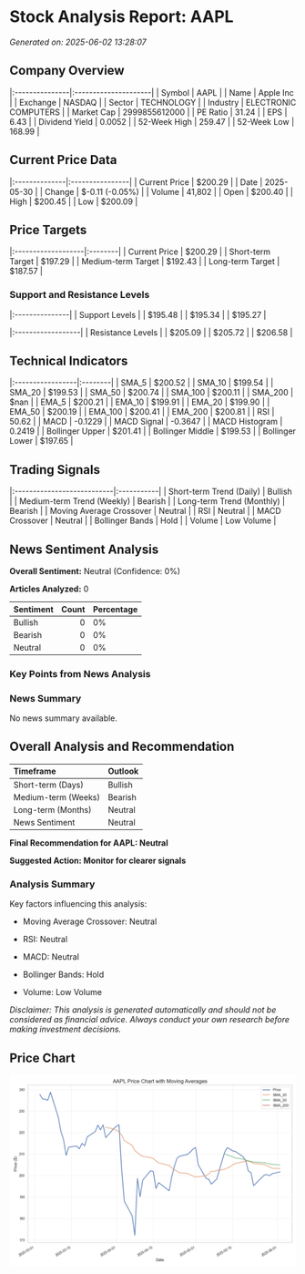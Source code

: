# Stock Analysis Report: AAPL

*Generated on: 2025-06-02 13:28:07*


## Company Overview

|:---------------|:---------------------|
| Symbol         | AAPL                 |
| Name           | Apple Inc            |
| Exchange       | NASDAQ               |
| Sector         | TECHNOLOGY           |
| Industry       | ELECTRONIC COMPUTERS |
| Market Cap     | 2999855612000        |
| PE Ratio       | 31.24                |
| EPS            | 6.43                 |
| Dividend Yield | 0.0052               |
| 52-Week High   | 259.47               |
| 52-Week Low    | 168.99               |


## Current Price Data

|:--------------|:----------------|
| Current Price | $200.29         |
| Date          | 2025-05-30      |
| Change        | $-0.11 (-0.05%) |
| Volume        | 41,802          |
| Open          | $200.40         |
| High          | $200.45         |
| Low           | $200.09         |


## Price Targets

|:-------------------|:--------|
| Current Price      | $200.29 |
| Short-term Target  | $197.29 |
| Medium-term Target | $192.43 |
| Long-term Target   | $187.57 |


### Support and Resistance Levels

|:---------------|
| Support Levels |
| $195.48        |
| $195.34        |
| $195.27        |


|:------------------|
| Resistance Levels |
| $205.09           |
| $205.72           |
| $206.58           |


## Technical Indicators

|:-----------------|:--------|
| SMA_5            | $200.52 |
| SMA_10           | $199.54 |
| SMA_20           | $199.53 |
| SMA_50           | $200.74 |
| SMA_100          | $200.11 |
| SMA_200          | $nan    |
| EMA_5            | $200.21 |
| EMA_10           | $199.91 |
| EMA_20           | $199.90 |
| EMA_50           | $200.19 |
| EMA_100          | $200.41 |
| EMA_200          | $200.81 |
| RSI              | 50.62   |
| MACD             | -0.1229 |
| MACD Signal      | -0.3647 |
| MACD Histogram   | 0.2419  |
| Bollinger Upper  | $201.41 |
| Bollinger Middle | $199.53 |
| Bollinger Lower  | $197.65 |


## Trading Signals

|:---------------------------|:-----------|
| Short-term Trend (Daily)   | Bullish    |
| Medium-term Trend (Weekly) | Bearish    |
| Long-term Trend (Monthly)  | Bearish    |
| Moving Average Crossover   | Neutral    |
| RSI                        | Neutral    |
| MACD Crossover             | Neutral    |
| Bollinger Bands            | Hold       |
| Volume                     | Low Volume |


## News Sentiment Analysis

**Overall Sentiment:** Neutral (Confidence: 0%)

**Articles Analyzed:** 0


| Sentiment   |   Count | Percentage   |
|:------------|--------:|:-------------|
| Bullish     |       0 | 0%           |
| Bearish     |       0 | 0%           |
| Neutral     |       0 | 0%           |


### Key Points from News Analysis

### News Summary

No news summary available.


## Overall Analysis and Recommendation

| Timeframe           | Outlook   |
|:--------------------|:----------|
| Short-term (Days)   | Bullish   |
| Medium-term (Weeks) | Bearish   |
| Long-term (Months)  | Neutral   |
| News Sentiment      | Neutral   |


**Final Recommendation for AAPL: Neutral**

**Suggested Action: Monitor for clearer signals**


### Analysis Summary

Key factors influencing this analysis:

- Moving Average Crossover: Neutral

- RSI: Neutral

- MACD: Neutral

- Bollinger Bands: Hold

- Volume: Low Volume



*Disclaimer: This analysis is generated automatically and should not be considered as financial advice. Always conduct your own research before making investment decisions.*



## Price Chart

![AAPL Price Chart](reports\charts\AAPL_price_chart.png)

